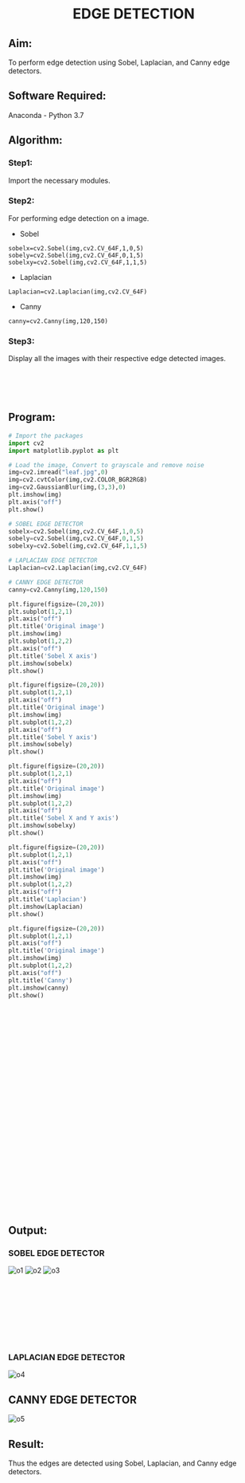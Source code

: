 # <p align="center"> EDGE DETECTION </P>

## Aim:
To perform edge detection using Sobel, Laplacian, and Canny edge detectors.

## Software Required:
Anaconda - Python 3.7

## Algorithm:
### Step1:
Import the necessary modules.
<br>


### Step2:
For performing edge detection on a image.

* Sobel
```
sobelx=cv2.Sobel(img,cv2.CV_64F,1,0,5)
sobely=cv2.Sobel(img,cv2.CV_64F,0,1,5)
sobelxy=cv2.Sobel(img,cv2.CV_64F,1,1,5)
```

* Laplacian
```
Laplacian=cv2.Laplacian(img,cv2.CV_64F)
```

* Canny
```
canny=cv2.Canny(img,120,150)
```
### Step3:
Display all the images with their respective edge detected images.
<br>
<br>
<br>
<br>
<br>

## Program:

``` Python
# Import the packages
import cv2 
import matplotlib.pyplot as plt

# Load the image, Convert to grayscale and remove noise
img=cv2.imread("leaf.jpg",0)
img=cv2.cvtColor(img,cv2.COLOR_BGR2RGB)
img=cv2.GaussianBlur(img,(3,3),0)
plt.imshow(img)
plt.axis("off")
plt.show()

# SOBEL EDGE DETECTOR
sobelx=cv2.Sobel(img,cv2.CV_64F,1,0,5)
sobely=cv2.Sobel(img,cv2.CV_64F,0,1,5)
sobelxy=cv2.Sobel(img,cv2.CV_64F,1,1,5)

# LAPLACIAN EDGE DETECTOR
Laplacian=cv2.Laplacian(img,cv2.CV_64F)

# CANNY EDGE DETECTOR
canny=cv2.Canny(img,120,150)

plt.figure(figsize=(20,20))
plt.subplot(1,2,1)
plt.axis("off")
plt.title('Original image')
plt.imshow(img)
plt.subplot(1,2,2)
plt.axis("off")
plt.title('Sobel X axis')
plt.imshow(sobelx)
plt.show()

plt.figure(figsize=(20,20))
plt.subplot(1,2,1)
plt.axis("off")
plt.title('Original image')
plt.imshow(img)
plt.subplot(1,2,2)
plt.axis("off")
plt.title('Sobel Y axis')
plt.imshow(sobely)
plt.show()

plt.figure(figsize=(20,20))
plt.subplot(1,2,1)
plt.axis("off")
plt.title('Original image')
plt.imshow(img)
plt.subplot(1,2,2)
plt.axis("off")
plt.title('Sobel X and Y axis')
plt.imshow(sobelxy)
plt.show()

plt.figure(figsize=(20,20))
plt.subplot(1,2,1)
plt.axis("off")
plt.title('Original image')
plt.imshow(img)
plt.subplot(1,2,2)
plt.axis("off")
plt.title('Laplacian')
plt.imshow(Laplacian)
plt.show()

plt.figure(figsize=(20,20))
plt.subplot(1,2,1)
plt.axis("off")
plt.title('Original image')
plt.imshow(img)
plt.subplot(1,2,2)
plt.axis("off")
plt.title('Canny')
plt.imshow(canny)
plt.show()


```
<br>
<br>
<br>
<br>
<br>
<br>
<br>
<br>
<br>
<br>
<br>
<br>
<br>
<br>
<br>
<br>
<br>
<br>
<br>
<br>
<br>
<br>
<br>
<br>

## Output:
### SOBEL EDGE DETECTOR
![o1](https://user-images.githubusercontent.com/77089743/168740363-a576954e-1f13-40d9-acc5-ffa3fc4caa0f.PNG)
![o2](https://user-images.githubusercontent.com/77089743/168740380-0da403f4-3860-428a-900d-c641a6ab3d59.PNG)
![o3](https://user-images.githubusercontent.com/77089743/168740394-c99f251c-16a2-46e0-8561-ab6b9d6a24d4.PNG)


<br>
<br>
<br>
<br>
<br>
<br>
<br>

### LAPLACIAN EDGE DETECTOR
![o4](https://user-images.githubusercontent.com/77089743/168740426-e161c151-b8e0-444d-855a-a67fe8f6eff8.PNG)

## CANNY EDGE DETECTOR
![o5](https://user-images.githubusercontent.com/77089743/168740447-8ab94070-3514-4cb4-ac9b-50a770fc5b7d.PNG)

## Result:
Thus the edges are detected using Sobel, Laplacian, and Canny edge detectors.
